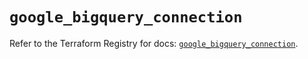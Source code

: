 # `google_bigquery_connection`

Refer to the Terraform Registry for docs: [`google_bigquery_connection`](https://registry.terraform.io/providers/hashicorp/google-beta/5.43.0/docs/resources/google_bigquery_connection).
